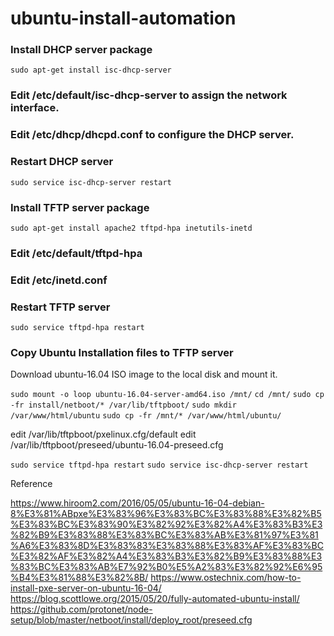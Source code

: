 # ubuntu-install-automation

### Install DHCP server package

`sudo apt-get install isc-dhcp-server`

### Edit /etc/default/isc-dhcp-server to assign the network interface.
### Edit /etc/dhcp/dhcpd.conf to configure the DHCP server.
### Restart DHCP server
`sudo service isc-dhcp-server restart`

### Install TFTP server package
`sudo apt-get install apache2 tftpd-hpa inetutils-inetd`

### Edit /etc/default/tftpd-hpa
### Edit /etc/inetd.conf
### Restart TFTP server
`sudo service tftpd-hpa restart`

### Copy Ubuntu Installation files to TFTP server
Download ubuntu-16.04 ISO image to the local disk and mount it.

`sudo mount -o loop ubuntu-16.04-server-amd64.iso /mnt/`
`cd /mnt/`
`sudo cp -fr install/netboot/* /var/lib/tftpboot/`
`sudo mkdir /var/www/html/ubuntu`
`sudo cp -fr /mnt/* /var/www/html/ubuntu/`

edit /var/lib/tftpboot/pxelinux.cfg/default
edit /var/lib/tftpboot/preseed/ubuntu-16.04-preseed.cfg

`sudo service tftpd-hpa restart`
`sudo service isc-dhcp-server restart`

Reference

https://www.hiroom2.com/2016/05/05/ubuntu-16-04-debian-8%E3%81%ABpxe%E3%83%96%E3%83%BC%E3%83%88%E3%82%B5%E3%83%BC%E3%83%90%E3%82%92%E3%82%A4%E3%83%B3%E3%82%B9%E3%83%88%E3%83%BC%E3%83%AB%E3%81%97%E3%81%A6%E3%83%8D%E3%83%83%E3%83%88%E3%83%AF%E3%83%BC%E3%82%AF%E3%82%A4%E3%83%B3%E3%82%B9%E3%83%88%E3%83%BC%E3%83%AB%E7%92%B0%E5%A2%83%E3%82%92%E6%95%B4%E3%81%88%E3%82%8B/
https://www.ostechnix.com/how-to-install-pxe-server-on-ubuntu-16-04/
https://blog.scottlowe.org/2015/05/20/fully-automated-ubuntu-install/
https://github.com/protonet/node-setup/blob/master/netboot/install/deploy_root/preseed.cfg
